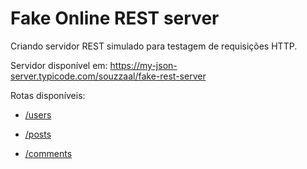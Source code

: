 # Fake Online REST server

Criando servidor REST simulado para testagem de requisições HTTP.

Servidor disponível em: https://my-json-server.typicode.com/souzzaal/fake-rest-server

Rotas disponíveis:

- [/users](https://my-json-server.typicode.com/souzzaal/fake-rest-server/users)
  
- [/posts](https://my-json-server.typicode.com/souzzaal/fake-rest-server/posts)
  
- [/comments](https://my-json-server.typicode.com/souzzaal/fake-rest-server/comments)